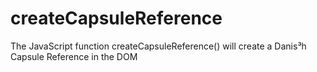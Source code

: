 # createCapsuleReference
The JavaScript function createCapsuleReference() will create a Danis³h Capsule Reference in the DOM
